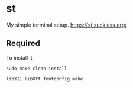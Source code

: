 # st

My simple terminal setup.
https://st.suckless.org/

## Required
To install it

```
sudo make clean install
```

`libX11 libXft fontconfig make`
